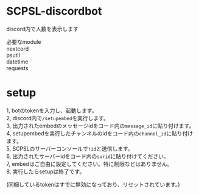 # SCPSL-discordbot
discord内で人数を表示します  

必要なmodule  
nextcord  
psutil  
datetime  
requests  

# setup
1, botのtokenを入力し、起動します。  
2, discord内で`/setupembed`を実行します。  
3, 出力されたembedのメッセージidをコード内の`message_id`に貼り付けます。  
4, setupembedを実行したチャンネルのidをコード内の`channel_id`に貼り付けます。  
5, SCPSLのサーバーコンソールで`!id`と送信します。  
6, 出力されたサーバーidをコード内の`svrid`に貼り付けてください。  
7, embedはご自由に設定してください。特に制限などはありません。  
8, 実行したらsetupは終了です。  
  
(同梱しているtokenはすでに無効になっており、リセットされています。)  
